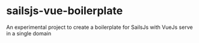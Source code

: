 # sailsjs-vue-boilerplate
An experimental project to create a boilerplate for SailsJs with VueJs serve in a single domain
